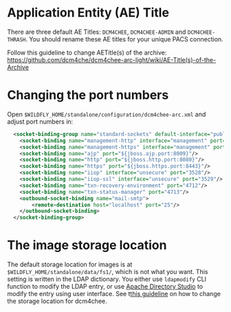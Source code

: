 # Application Entity (AE) Title

There are three default AE Titles: `DCM4CHEE`, `DCM4CHEE-ADMIN` and `DCM4CHEE-THRASH`. You should rename these AE titles for your unique PACS connection.

Follow this guideline to change AETitle(s) of the archive: https://github.com/dcm4che/dcm4chee-arc-light/wiki/AE-Title(s)-of-the-Archive

# Changing the port numbers

Open `$WILDFLY_HOME/standalone/configuration/dcm4chee-arc.xml` and adjust port numbers in:
```xml
  <socket-binding-group name="standard-sockets" default-interface="public" port-offset="${jboss.socket.binding.port-offset:0}">
    <socket-binding name="management-http" interface="management" port="${jboss.management.http.port:9990}"/>
    <socket-binding name="management-https" interface="management" port="${jboss.management.https.port:9993}"/>
    <socket-binding name="ajp" port="${jboss.ajp.port:8009}"/>
    <socket-binding name="http" port="${jboss.http.port:8080}"/>
    <socket-binding name="https" port="${jboss.https.port:8443}"/>
    <socket-binding name="iiop" interface="unsecure" port="3528"/>
    <socket-binding name="iiop-ssl" interface="unsecure" port="3529"/>
    <socket-binding name="txn-recovery-environment" port="4712"/>
    <socket-binding name="txn-status-manager" port="4713"/>
    <outbound-socket-binding name="mail-smtp">
        <remote-destination host="localhost" port="25"/>
    </outbound-socket-binding>
  </socket-binding-group>
```

# The image storage location

The default storage location for images is at `$WILDFLY_HOME/standalone/data/fs1/`, which is not what you want. This setting is written in the LDAP dictionary. You either use `ldapmodify` CLI function to modify the LDAP entry, or use [Apache Directory Studio](https://directory.apache.org/studio/) to modify the entry using user interface. See t[this guideline](https://github.com/dcm4che/dcm4chee-arc-light/wiki/Generic-Storage) on how to change the storage location for dcm4chee.
